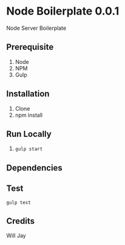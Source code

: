 # Node Boilerplate 0.0.1

Node Server Boilerplate


## Prerequisite
1. Node
2. NPM
3. Gulp


## Installation
1. Clone
2. npm install


## Run Locally
1. `gulp start`


## Dependencies


## Test
`gulp test`


## Credits
Will Jay